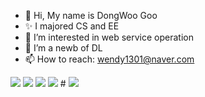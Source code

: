 - 👋 Hi, My name is DongWoo Goo
- ✨ I majored CS and EE
- 👀 I’m interested in web service operation
- 🌱 I’m a newb of DL
- 📫 How to reach: wendy1301@naver.com


<img src="https://img.shields.io/badge/Python-3776AB?style=for-the-badge&logo=Python&logoColor=white">

<img src="https://img.shields.io/badge/PyTorch-EE4C2C?style=for-the-badge&logo=PyTorch&logoColor=white">

<img src="https://img.shields.io/badge/C-A8B9CC?style=for-the-badge&logo=C&logoColor=white">

<img src="https://img.shields.io/badge/C++-00599C?style=for-the-badge&logo=C++&logoColor=white">
#
<img src="https://img.shields.io/badge/Spring Boot-6DB33F?style=for-the-badge&logo=C++&logoColor=white">
